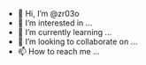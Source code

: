 - 👋 Hi, I’m @zr03o
- 👀 I’m interested in ...
- 🌱 I’m currently learning ...
- 💞️ I’m looking to collaborate on ...
- 📫 How to reach me ...

<!---
zr03o/zr03o is a ✨ special ✨ repository because its `README.md` (this file) appears on your GitHub profile.
You can click the Preview link to take a look at your changes.
--->
